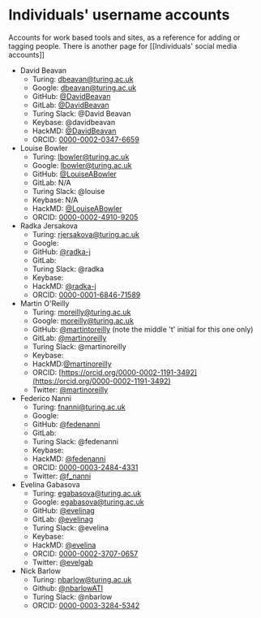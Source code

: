 # Individuals' username accounts

Accounts for work based tools and sites, as a reference for adding or tagging people. There is another page for [[Individuals' social media accounts]]

* David Beavan
  - Turing: dbeavan@turing.ac.uk
  - Google: dbeavan@turing.ac.uk
  - GitHub: [@DavidBeavan](https://github.com/DavidBeavan)
  - GitLab: [@DavidBeavan](https://gitlab.com/DavidBeavan)
  - Turing Slack: @David Beavan
  - Keybase: @davidbeavan
  - HackMD: [@DavidBeavan](https://hackmd.io/@DavidBeavan)
  - ORCID: [0000-0002-0347-6659](https://orcid.org/0000-0002-0347-6659)
* Louise Bowler
  - Turing: lbowler@turing.ac.uk
  - Google: lbowler@turing.ac.uk
  - GitHub: [@LouiseABowler](https://github.com/LouiseABowler)
  - GitLab: N/A
  - Turing Slack: @louise
  - Keybase: N/A
  - HackMD: [@LouiseABowler](https://hackmd.io/@LouiseABowler)
  - ORCID: [0000-0002-4910-9205](https://orcid.org/0000-0002-4910-9205)
* Radka Jersakova
  - Turing: rjersakova@turing.ac.uk
  - Google:
  - GitHub: [@radka-j](https://github.com/radka-j)
  - GitLab:
  - Turing Slack: @radka
  - Keybase:
  - HackMD: [@radka-j](https://hackmd.io/@radka-j)
  - ORCID: [0000-0001-6846-71589](https://orcid.org/0000-0001-6846-7158)
* Martin O'Reilly
  - Turing: moreilly@turing.ac.uk
  - Google: moreilly@turing.ac.uk
  - GitHub: [@martintoreilly](https://github.com/martintoreilly) (note the middle 't' initial for this one only)
  - GitLab: [@martinoreilly](https://gitlab.com/martinoreilly)
  - Turing Slack: @martinoreilly
  - Keybase:
  - HackMD:[@martinoreilly](https://hackmd.io/@martinoreilly)
  - ORCID: [https://orcid.org/0000-0002-1191-3492](https://orcid.org/0000-0002-1191-3492)
  - Twitter: [@martinoreilly](https://twitter.com/martinoreilly)
* Federico Nanni
  - Turing: fnanni@turing.ac.uk
  - Google:
  - GitHub: [@fedenanni](https://github.com/fedenanni)
  - GitLab:
  - Turing Slack: @fedenanni
  - Keybase:
  - HackMD: [@fedenanni](https://hackmd.io/@fedenanni)
  - ORCID: [0000-0003-2484-4331](https://orcid.org/0000-0003-2484-4331)
  - Twitter: [@f_nanni](https://twitter.com/f_nanni)
* Evelina Gabasova
  - Turing: egabasova@turing.ac.uk
  - Google: egabasova@turing.ac.uk
  - GitHub: [@evelinag](https://github.com/evelinag)
  - GitLab: [@evelinag](https://gitlab.com/evelinag)
  - Turing Slack: @evelina
  - Keybase:
  - HackMD: [@evelina](https://hackmd.io/@evelina)
  - ORCID: [0000-0002-3707-0657](https://orcid.org/0000-0002-3707-0657)
  - Twitter: [@evelgab](https://twitter.com/evelgab)
* Nick Barlow
  - Turing: nbarlow@turing.ac.uk
  - Github: [@nbarlowATI](https://github.com/nbarlowATI)
  - Turing Slack: @nbarlow
  - ORCID: [0000-0003-3284-5342](https://orcid.org/0000-0003-3284-5342)
